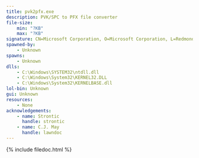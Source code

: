 ```yaml
---
title: pvk2pfx.exe
description: PVK/SPC to PFX file converter
file-size:
    min: "?KB"
    max: "?KB"
signature: CN=Microsoft Corporation, O=Microsoft Corporation, L=Redmond, S=Washington, C=US
spawned-by:
    - Unknown
spawns:
    - Unknown
dlls:
    - C:\Windows\SYSTEM32\ntdll.dll
    - C:\Windows\System32\KERNEL32.DLL
    - C:\Windows\System32\KERNELBASE.dll
lol-bin: Unknown
gui: Unknown
resources:
    - None
acknowledgements:
    - name: Strontic
      handle: strontic
    - name: C.J. May
      handle: lawndoc
---
```


{% include filedoc.html %}
